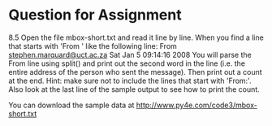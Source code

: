 
# Question for Assignment

8.5 Open the file mbox-short.txt and read it line by line. When you find a line that starts with 'From ' like the following line:
From stephen.marquard@uct.ac.za Sat Jan  5 09:14:16 2008
You will parse the From line using split() and print out the second word in the line (i.e. the entire address of the person who sent the message). Then print out a count at the end.
Hint: make sure not to include the lines that start with 'From:'. Also look at the last line of the sample output to see how to print the count.

You can download the sample data at http://www.py4e.com/code3/mbox-short.txt